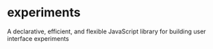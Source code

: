 # experiments
A declarative, efficient, and flexible JavaScript library for building user interface experiments
